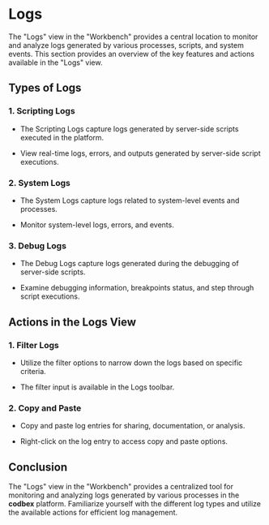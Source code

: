 # Logs

The "Logs" view in the "Workbench" provides a central location to monitor and analyze logs generated by various processes, scripts, and system events. This section provides an overview of the key features and actions available in the "Logs" view.

## Types of Logs

### 1. **Scripting Logs**

- The Scripting Logs capture logs generated by server-side scripts executed in the platform.

- View real-time logs, errors, and outputs generated by server-side script executions.

### 2. **System Logs**

- The System Logs capture logs related to system-level events and processes.

- Monitor system-level logs, errors, and events.

### 3. **Debug Logs**

- The Debug Logs capture logs generated during the debugging of server-side scripts.

- Examine debugging information, breakpoints status, and step through script executions.

## Actions in the Logs View

### 1. **Filter Logs**

- Utilize the filter options to narrow down the logs based on specific criteria.

- The filter input is available in the Logs toolbar.

### 2. **Copy and Paste**

- Copy and paste log entries for sharing, documentation, or analysis.

- Right-click on the log entry to access copy and paste options.

## Conclusion

The "Logs" view in the "Workbench" provides a centralized tool for monitoring and analyzing logs generated by various processes in the __codbex__ platform. Familiarize yourself with the different log types and utilize the available actions for efficient log management.
